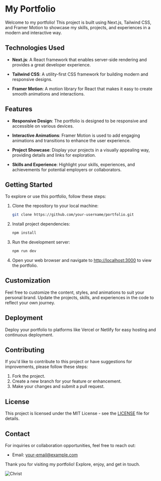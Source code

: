 # My Portfolio

Welcome to my portfolio! This project is built using Next.js, Tailwind CSS, and Framer Motion to showcase my skills, projects, and experiences in a modern and interactive way.

## Technologies Used

- **Next.js**: A React framework that enables server-side rendering and provides a great developer experience.

- **Tailwind CSS**: A utility-first CSS framework for building modern and responsive designs.

- **Framer Motion**: A motion library for React that makes it easy to create smooth animations and interactions.

## Features

- **Responsive Design**: The portfolio is designed to be responsive and accessible on various devices.

- **Interactive Animations**: Framer Motion is used to add engaging animations and transitions to enhance the user experience.

- **Project Showcase**: Display your projects in a visually appealing way, providing details and links for exploration.

- **Skills and Experience**: Highlight your skills, experiences, and achievements for potential employers or collaborators.

## Getting Started

To explore or use this portfolio, follow these steps:

1. Clone the repository to your local machine:

    ```bash
    git clone https://github.com/your-username/portfolio.git
    ```

2. Install project dependencies:

    ```bash
    npm install
    ```

3. Run the development server:

    ```bash
    npm run dev
    ```

4. Open your web browser and navigate to [http://localhost:3000](http://localhost:3000) to view the portfolio.

## Customization

Feel free to customize the content, styles, and animations to suit your personal brand. Update the projects, skills, and experiences in the code to reflect your own journey.

## Deployment

Deploy your portfolio to platforms like Vercel or Netlify for easy hosting and continuous deployment.

## Contributing

If you'd like to contribute to this project or have suggestions for improvements, please follow these steps:

1. Fork the project.
2. Create a new branch for your feature or enhancement.
3. Make your changes and submit a pull request.

## License

This project is licensed under the MIT License - see the [LICENSE](LICENSE) file for details.

## Contact

For inquiries or collaboration opportunities, feel free to reach out:

- Email: your-email@example.com

Thank you for visiting my portfolio! Explore, enjoy, and get in touch.

![Christ](https://github.com/Shounak2003/NEUROSCIENCE-AND-NEURO-INSTRUMENTATION/assets/93007487/6ebcbe09-1e8a-424d-96bf-7e20fd1cf5e3)
